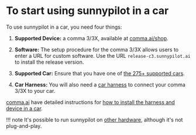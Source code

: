 # **To start using sunnypilot in a car**

To use sunnypilot in a car, you need four things:

1. **Supported Device:** a comma 3/3X, available at [comma.ai/shop](https://comma.ai/shop/comma-3x).

2. **Software:** The setup procedure for the comma 3/3X allows users to enter a URL for custom software. Use the URL `release-c3.sunnypilot.ai` to install the release version.

3. **Supported Car:** Ensure that you have one of [the 275+ supported cars](https://github.com/sunnypilot/sunnypilot/blob/master/docs/CARS.md).

4. **Car Harness:** You will also need a [car harness](https://comma.ai/shop/car-harness) to connect your comma 3/3X to your car.

[comma.ai](https://comma.ai) have detailed instructions for [how to install the harness and device in a car](https://comma.ai/setup).

!!! note
    It's possible to run sunnypilot on [other hardware](https://blog.comma.ai/self-driving-car-for-free/), although it's not plug-and-play.
